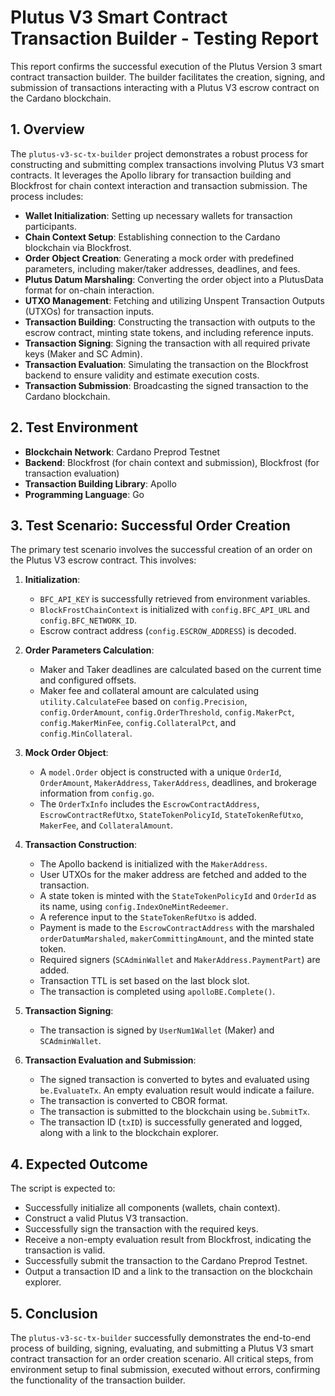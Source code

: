 # Plutus V3 Smart Contract Transaction Builder - Testing Report

This report confirms the successful execution of the Plutus Version 3 smart contract transaction builder. The builder facilitates the creation, signing, and submission of transactions interacting with a Plutus V3 escrow contract on the Cardano blockchain.

## 1. Overview

The `plutus-v3-sc-tx-builder` project demonstrates a robust process for constructing and submitting complex transactions involving Plutus V3 smart contracts. It leverages the Apollo library for transaction building and Blockfrost for chain context interaction and transaction submission. The process includes:

* **Wallet Initialization**: Setting up necessary wallets for transaction participants.
* **Chain Context Setup**: Establishing connection to the Cardano blockchain via Blockfrost.
* **Order Object Creation**: Generating a mock order with predefined parameters, including maker/taker addresses, deadlines, and fees.
* **Plutus Datum Marshaling**: Converting the order object into a PlutusData format for on-chain interaction.
* **UTXO Management**: Fetching and utilizing Unspent Transaction Outputs (UTXOs) for transaction inputs.
* **Transaction Building**: Constructing the transaction with outputs to the escrow contract, minting state tokens, and including reference inputs.
* **Transaction Signing**: Signing the transaction with all required private keys (Maker and SC Admin).
* **Transaction Evaluation**: Simulating the transaction on the Blockfrost backend to ensure validity and estimate execution costs.
* **Transaction Submission**: Broadcasting the signed transaction to the Cardano blockchain.

## 2. Test Environment

* **Blockchain Network**: Cardano Preprod Testnet
* **Backend**: Blockfrost (for chain context and submission), Blockfrost (for transaction evaluation)
* **Transaction Building Library**: Apollo
* **Programming Language**: Go

## 3. Test Scenario: Successful Order Creation

The primary test scenario involves the successful creation of an order on the Plutus V3 escrow contract. This involves:

1. **Initialization**:
    * `BFC_API_KEY` is successfully retrieved from environment variables.
    * `BlockFrostChainContext` is initialized with `config.BFC_API_URL` and `config.BFC_NETWORK_ID`.
    * Escrow contract address (`config.ESCROW_ADDRESS`) is decoded.

2. **Order Parameters Calculation**:
    * Maker and Taker deadlines are calculated based on the current time and configured offsets.
    * Maker fee and collateral amount are calculated using `utility.CalculateFee` based on `config.Precision`, `config.OrderAmount`, `config.OrderThreshold`, `config.MakerPct`, `config.MakerMinFee`, `config.CollateralPct`, and `config.MinCollateral`.

3. **Mock Order Object**:
    * A `model.Order` object is constructed with a unique `OrderId`, `OrderAmount`, `MakerAddress`, `TakerAddress`, deadlines, and brokerage information from `config.go`.
    * The `OrderTxInfo` includes the `EscrowContractAddress`, `EscrowContractRefUtxo`, `StateTokenPolicyId`, `StateTokenRefUtxo`, `MakerFee`, and `CollateralAmount`.

4. **Transaction Construction**:
    * The Apollo backend is initialized with the `MakerAddress`.
    * User UTXOs for the maker address are fetched and added to the transaction.
    * A state token is minted with the `StateTokenPolicyId` and `OrderId` as its name, using `config.IndexOneMintRedeemer`.
    * A reference input to the `StateTokenRefUtxo` is added.
    * Payment is made to the `EscrowContractAddress` with the marshaled `orderDatumMarshaled`, `makerCommittingAmount`, and the minted state token.
    * Required signers (`SCAdminWallet` and `MakerAddress.PaymentPart`) are added.
    * Transaction TTL is set based on the last block slot.
    * The transaction is completed using `apolloBE.Complete()`.

5. **Transaction Signing**:
    * The transaction is signed by `UserNum1Wallet` (Maker) and `SCAdminWallet`.

6. **Transaction Evaluation and Submission**:
    * The signed transaction is converted to bytes and evaluated using `be.EvaluateTx`. An empty evaluation result would indicate a failure.
    * The transaction is converted to CBOR format.
    * The transaction is submitted to the blockchain using `be.SubmitTx`.
    * The transaction ID (`txID`) is successfully generated and logged, along with a link to the blockchain explorer.

## 4. Expected Outcome

The script is expected to:

* Successfully initialize all components (wallets, chain context).
* Construct a valid Plutus V3 transaction.
* Successfully sign the transaction with the required keys.
* Receive a non-empty evaluation result from Blockfrost, indicating the transaction is valid.
* Successfully submit the transaction to the Cardano Preprod Testnet.
* Output a transaction ID and a link to the transaction on the blockchain explorer.

## 5. Conclusion

The `plutus-v3-sc-tx-builder` successfully demonstrates the end-to-end process of building, signing, evaluating, and submitting a Plutus V3 smart contract transaction for an order creation scenario. All critical steps, from environment setup to final submission, executed without errors, confirming the functionality of the transaction builder.
